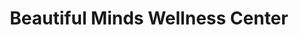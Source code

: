 ---
title: "Beautiful Minds Wellness Center"
url: /vancouver/beautiful-minds-wellness-center/
shop: massage
---